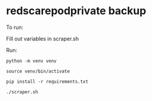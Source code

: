 # redscarepodprivate backup

To run:

Fill out variables in scraper.sh

Run:

```
python -m venv venv

source venv/bin/activate

pip install -r requirements.txt

./scraper.sh
```
